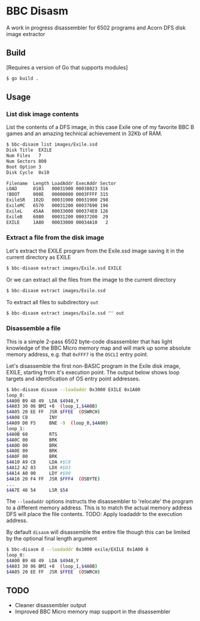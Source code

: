 # BBC Disasm

A work in progress disassembler for 6502 programs and Acorn DFS disk image extractor

## Build

[Requires a version of Go that supports modules]

```bash
$ go build .
```

## Usage

### List disk image contents
List the contents of a DFS image, in this case Exile one of my favorite BBC B games and an amazing technical achievement in 32Kb of RAM.

```bash
$ bbc-disasm list images/Exile.ssd
Disk Title  EXILE
Num Files   7
Num Sectors 800
Boot Option 3
Disk Cycle  0x10

Filename  Length LoadAddr ExecAddr Sector
LOAD      0103   00031900 00038023 316
!BOOT     000E   00000000 0003FFFF 315
ExileSR   102D   00031900 00031900 298
ExileMC   6570   00031200 00037690 196
ExileL    45AA   00033000 000374E0 126
ExileB    6080   00031200 00037200  29
EXILE     1A80   00033000 00034A10   2
```

### Extract a file from the disk image

Let's extract the EXILE program from the Exile.ssd image saving it in the current directory as EXILE

```bash
$ bbc-disasm extract images/Exile.ssd EXILE
```

Or we can extract all the files from the image to the current directory

```bash
$ bbc-disasm extract images/Exile.ssd
```

To extract all files to subdirectory `out`

```bash
$ bbc-disasm extract images/Exile.ssd "" out
```

### Disassemble a file

This is a simple 2-pass 6502 byte-code disassembler that has light knowledge of the BBC Micro memory map and will mark up some absolute memory address, e.g. that `0xFFF7` is the `OSCLI` entry point.

Let's disassemble the first non-BASIC program in the Exile disk image, EXILE, starting from it's execution point. The output below shows loop targets and identification of OS entry point addresses.

```bash
$ bbc-disasm disasm --loadaddr 0x3000 EXILE 0x1A00
loop_0:
$4A00 B9 48 49	LDA $4948,Y
$4A03 30 06	BMI +8  (loop_1,$4A0B)
$4A05 20 EE FF	JSR $FFEE  (OSWRCH)
$4A08 C8        INY
$4A09 D0 F5	    BNE -9  (loop_0,$4A00)
loop_1:
$4A0B 60        RTS
$4A0C 00        BRK
$4A0D 00        BRK
$4A0E 00        BRK
$4A0F 00        BRK
$4A10 A9 C8     LDA #$C8
$4A12 A2 03     LDX #$03
$4A14 A0 00     LDY #$00
$4A16 20 F4 FF	JSR $FFF4  (OSBYTE)
...
$4A7E 46 54     LSR $54
```

The `--loadaddr` options instructs the disassembler to 'relocate' the program to a different memory address. This is to match the actual memory address DFS will place the file contents. TODO: Apply loadaddr to the execution address.

By default `disasm` will disassemble the entire file though this can be limited by the optional final length argument

```bash
$ bbc-disasm d --loadaddr 0x3000 exile/EXILE 0x1A00 8
loop_0:
$4A00 B9 48 49	LDA $4948,Y
$4A03 30 06	BMI +8  (loop_1,$4A0B)
$4A05 20 EE FF	JSR $FFEE  (OSWRCH)
```

## TODO

* Cleaner disassembler output
* Improved BBC Micro memory map support in the disassembler
